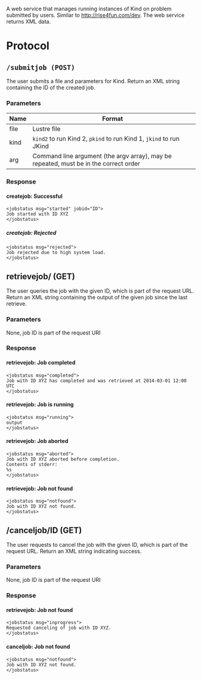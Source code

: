 A web service that manages running instances of Kind on problem submitted by users. Similar to http://rise4fun.com/dev. The web service returns XML data.

# Protocol

## `/submitjob (POST)`


The user submits a file and parameters for Kind. Return an XML string containing the ID of the created job.

### Parameters

Name | Format
-----|-------
file | Lustre file
kind | `kind2` to run Kind 2, `pkind` to run Kind 1, `jkind` to run JKind
arg	 | Command line argument (the argv array), may be repeated, must be in the correct order

### Response

#### createjob: Successful

    <jobstatus msg="started" jobid="ID">
    Job started with ID XYZ
    </jobstatus>

##### createjob: Rejected

    <jobstatus msg="rejected">
    Job rejected due to high system load.
    </jobstatus>
    
## retrievejob/<ID> (GET)

The user queries the job with the given ID, which is part of the request URL. Return an XML string containing the output of the given job since the last retrieve.

### Parameters

None, job ID is part of the request URI

### Response

#### retrievejob: Job completed

    <jobstatus msg="completed">
    Job with ID XYZ has completed and was retrieved at 2014-03-01 12:00 UTC
    </jobstatus>
    
#### retrievejob: Job is running

    <jobstatus msg="running">
    output
    </jobstatus>

#### retrievejob: Job aborted

    <jobstatus msg="aborted">
    Job with ID XYZ aborted before completion.
    Contents of stderr:
    %s
    </jobstatus>
    
#### retrievejob: Job not found

    <jobstatus msg="notfound">
    Job with ID XYZ not found.
    </jobstatus>

## /canceljob/ID (GET)

The user requests to cancel the job with the given ID, which is part of the request URL. Return an XML string indicating success.

### Parameters

None, job ID is part of the request URI

### Response

#### retrievejob: Job not found

    <jobstatus msg="inprogress">
    Requested canceling of job with ID XYZ.
    </jobstatus>

#### canceljob: Job not found

    <jobstatus msg="notfound">
    Job with ID XYZ not found.
    </jobstatus>
